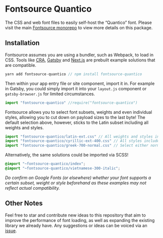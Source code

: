 # Fontsource Quantico

The CSS and web font files to easily self-host the “Quantico” font. Please visit the main [Fontsource monorepo](https://github.com/DecliningLotus/fontsource) to view more details on this package.

## Installation

Fontsource assumes you are using a bundler, such as Webpack, to load in CSS. Tools like [CRA](https://create-react-app.dev/), [Gatsby](https://www.gatsbyjs.org/) and [Next.js](https://nextjs.org/) are prebuilt example solutions that are compatible.

```javascript
yarn add fontsource-quantico // npm install fontsource-quantico
```

Then within your app entry file or site component, import it in. For example in Gatsby, you could simply import it into your `layout.js` component or `gatsby-browser.js` for limited circumstances.

```javascript
import "fontsource-quantico" //require("fontsource-quantico")
```

Fontsource allows you to select font subsets, weights and even individual styles, allowing you to cut down on payload sizes to the last byte! The default selection above, however, sticks to the Latin subset including all weights and styles.

```javascript
import "fontsource-quantico/latin-ext.css" // All weights and styles included.
import "fontsource-quantico/cyrillic-ext-400.css" // All styles included.
import "fontsource-quantico/greek-700-normal.css" // Select either normal or italic.
```

Alternatively, the same solutions could be imported via SCSS!

```scss
@import "~fontsource-quantico/index";
@import "~fontsource-quantico/vietnamese-300-italic";
```

_Do confirm on Google Fonts (or elsewhere) whether your font supports a certain subset, weight or style beforehand as these examples may not reflect actual compatibility._

## Other Notes

Feel free to star and contribute new ideas to this repository that aim to improve the performance of font loading, as well as expanding the existing library we already have. Any suggestions or ideas can be voiced via an [issue](https://github.com/DecliningLotus/fontsource/issues).
